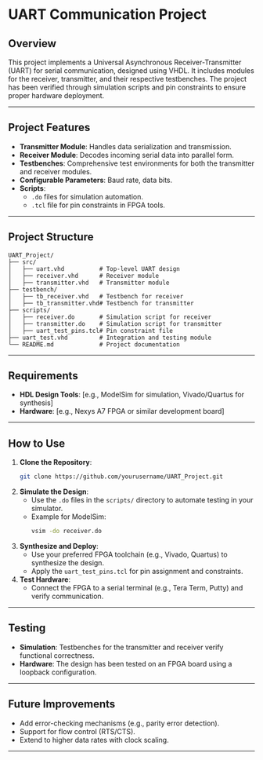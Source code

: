 
# UART Communication Project

## Overview
This project implements a Universal Asynchronous Receiver-Transmitter (UART) for serial communication, designed using VHDL. It includes modules for the receiver, transmitter, and their respective testbenches. The project has been verified through simulation scripts and pin constraints to ensure proper hardware deployment.

---

## Project Features
- **Transmitter Module**: Handles data serialization and transmission.
- **Receiver Module**: Decodes incoming serial data into parallel form.
- **Testbenches**: Comprehensive test environments for both the transmitter and receiver modules.
- **Configurable Parameters**: Baud rate, data bits.
- **Scripts**:
  - `.do` files for simulation automation.
  - `.tcl` file for pin constraints in FPGA tools.

---

## Project Structure
```
UART_Project/
├── src/
│   ├── uart.vhd          # Top-level UART design
│   ├── receiver.vhd      # Receiver module
│   ├── transmitter.vhd   # Transmitter module
├── testbench/
│   ├── tb_receiver.vhd   # Testbench for receiver
│   ├── tb_transmitter.vhd# Testbench for transmitter
├── scripts/
│   ├── receiver.do       # Simulation script for receiver
│   ├── transmitter.do    # Simulation script for transmitter
│   ├── uart_test_pins.tcl# Pin constraint file
├── uart_test.vhd         # Integration and testing module
└── README.md             # Project documentation
```

---

## Requirements
- **HDL Design Tools**: [e.g., ModelSim for simulation, Vivado/Quartus for synthesis]
- **Hardware**: [e.g., Nexys A7 FPGA or similar development board]

---

## How to Use
1. **Clone the Repository**:
   ```bash
   git clone https://github.com/yourusername/UART_Project.git
   ```
2. **Simulate the Design**:
   - Use the `.do` files in the `scripts/` directory to automate testing in your simulator.
   - Example for ModelSim:
     ```bash
     vsim -do receiver.do
     ```
3. **Synthesize and Deploy**:
   - Use your preferred FPGA toolchain (e.g., Vivado, Quartus) to synthesize the design.
   - Apply the `uart_test_pins.tcl` for pin assignment and constraints.
4. **Test Hardware**:
   - Connect the FPGA to a serial terminal (e.g., Tera Term, Putty) and verify communication.

---

## Testing
- **Simulation**: Testbenches for the transmitter and receiver verify functional correctness.
- **Hardware**: The design has been tested on an FPGA board using a loopback configuration.

---

## Future Improvements
- Add error-checking mechanisms (e.g., parity error detection).
- Support for flow control (RTS/CTS).
- Extend to higher data rates with clock scaling.

---
